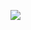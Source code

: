 <P aling="center">
<img src="https://github.com/GDARKKINGV/42-project-badges/blob/main/badges/get_next_linem.png"/>
</P>